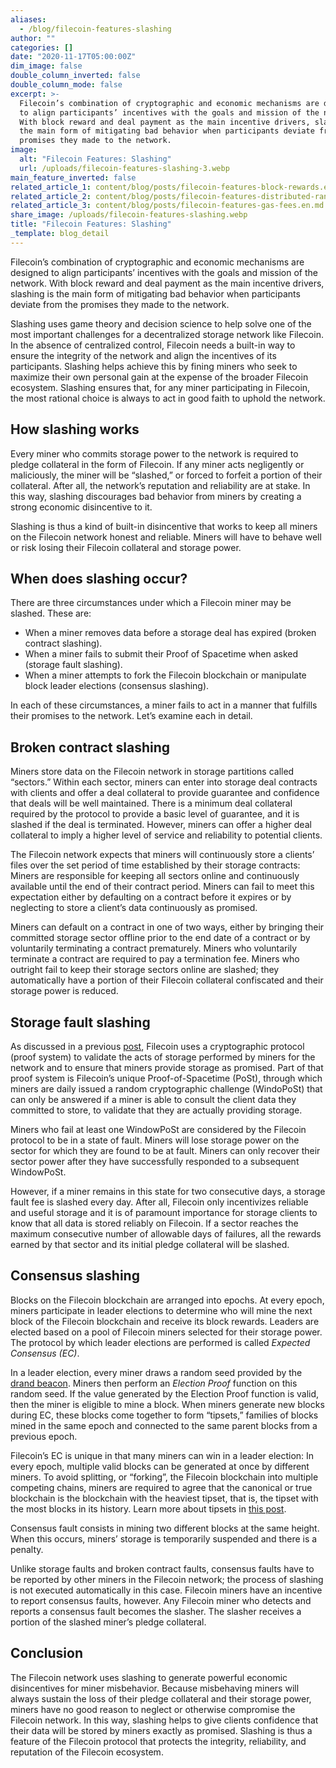 ```yaml
---
aliases:
  - /blog/filecoin-features-slashing
author: ""
categories: []
date: "2020-11-17T05:00:00Z"
dim_image: false
double_column_inverted: false
double_column_mode: false
excerpt: >-
  Filecoin’s combination of cryptographic and economic mechanisms are designed
  to align participants’ incentives with the goals and mission of the network.
  With block reward and deal payment as the main incentive drivers, slashing is
  the main form of mitigating bad behavior when participants deviate from the
  promises they made to the network.
image:
  alt: "Filecoin Features: Slashing"
  url: /uploads/filecoin-features-slashing-3.webp
main_feature_inverted: false
related_article_1: content/blog/posts/filecoin-features-block-rewards.en.md
related_article_2: content/blog/posts/filecoin-features-distributed-randomness-leader-elections.en.md
related_article_3: content/blog/posts/filecoin-features-gas-fees.en.md
share_image: /uploads/filecoin-features-slashing.webp
title: "Filecoin Features: Slashing"
_template: blog_detail
---
```


Filecoin’s combination of cryptographic and economic mechanisms are designed to align participants’ incentives with the goals and mission of the network. With block reward and deal payment as the main incentive drivers, slashing is the main form of mitigating bad behavior when participants deviate from the promises they made to the network.

Slashing uses game theory and decision science to help solve one of the most important challenges for a decentralized storage network like Filecoin. In the absence of centralized control, Filecoin needs a built-in way to ensure the integrity of the network and align the incentives of its participants. Slashing helps achieve this by fining miners who seek to maximize their own personal gain at the expense of the broader Filecoin ecosystem. Slashing ensures that, for any miner participating in Filecoin, the most rational choice is always to act in good faith to uphold the network.

## How slashing works

Every miner who commits storage power to the network is required to pledge collateral in the form of Filecoin. If any miner acts negligently or maliciously, the miner will be “slashed,” or forced to forfeit a portion of their collateral. After all, the network’s reputation and reliability are at stake. In this way, slashing discourages bad behavior from miners by creating a strong economic disincentive to it.

Slashing is thus a kind of built-in disincentive that works to keep all miners on the Filecoin network honest and reliable. Miners will have to behave well or risk losing their Filecoin collateral and storage power.

## When does slashing occur?

There are three circumstances under which a Filecoin miner may be slashed. These are:

- When a miner removes data before a storage deal has expired (broken contract slashing).
- When a miner fails to submit their Proof of Spacetime when asked (storage fault slashing).
- When a miner attempts to fork the Filecoin blockchain or manipulate block leader elections (consensus slashing).

In each of these circumstances, a miner fails to act in a manner that fulfills their promises to the network. Let’s examine each in detail.

## Broken contract slashing

Miners store data on the Filecoin network in storage partitions called “sectors.” Within each sector, miners can enter into storage deal contracts with clients and offer a deal collateral to provide guarantee and confidence that deals will be well maintained. There is a minimum deal collateral required by the protocol to provide a basic level of guarantee, and it is slashed if the deal is terminated. However, miners can offer a higher deal collateral to imply a higher level of service and reliability to potential clients.

The Filecoin network expects that miners will continuously store a clients’ files over the set period of time established by their storage contracts: Miners are responsible for keeping all sectors online and continuously available until the end of their contract period. Miners can fail to meet this expectation either by defaulting on a contract before it expires or by neglecting to store a client’s data continuously as promised.

Miners can default on a contract in one of two ways, either by bringing their committed storage sector offline prior to the end date of a contract or by voluntarily terminating a contract prematurely. Miners who voluntarily terminate a contract are required to pay a termination fee. Miners who outright fail to keep their storage sectors online are slashed; they automatically have a portion of their Filecoin collateral confiscated and their storage power is reduced.

## Storage fault slashing

As discussed in a previous [post](https://filecoin.io/blog/filecoin-features-verifiable-storage/), Filecoin uses a cryptographic protocol (proof system) to validate the acts of storage performed by miners for the network and to ensure that miners provide storage as promised. Part of that proof system is Filecoin’s unique Proof-of-Spacetime (PoSt), through which miners are daily issued a random cryptographic challenge (WindoPoSt) that can only be answered if a miner is able to consult the client data they committed to store, to validate that they are actually providing storage.

Miners who fail at least one WindowPoSt are considered by the Filecoin protocol to be in a state of fault. Miners will lose storage power on the sector for which they are found to be at fault. Miners can only recover their sector power after they have successfully responded to a subsequent WindowPoSt.

However, if a miner remains in this state for two consecutive days, a storage fault fee is slashed every day. After all, Filecoin only incentivizes reliable and useful storage and it is of paramount importance for storage clients to know that all data is stored reliably on Filecoin. If a sector reaches the maximum consecutive number of allowable days of failures, all the rewards earned by that sector and its initial pledge collateral will be slashed.

## Consensus slashing

Blocks on the Filecoin blockchain are arranged into epochs. At every epoch, miners participate in leader elections to determine who will mine the next block of the Filecoin blockchain and receive its block rewards. Leaders are elected based on a pool of Filecoin miners selected for their storage power. The protocol by which leader elections are performed is called _Expected Consensus (EC)_.

In a leader election, every miner draws a random seed provided by the [drand beacon](https://filecoin.io/blog/distributed-randomness-and-leader-elections/). Miners then perform an _Election Proof_ function on this random seed. If the value generated by the Election Proof function is valid, then the miner is eligible to mine a block. When miners generate new blocks during EC, these blocks come together to form “tipsets,” families of blocks mined in the same epoch and connected to the same parent blocks from a previous epoch.

Filecoin’s EC is unique in that many miners can win in a leader election: In every epoch, multiple valid blocks can be generated at once by different miners. To avoid splitting, or “forking”, the Filecoin blockchain into multiple competing chains, miners are required to agree that the canonical or true blockchain is the blockchain with the heaviest tipset, that is, the tipset with the most blocks in its history. Learn more about tipsets in [this post](https://filecoin.io/blog/tipsets-family-based-approach-to-consensus/).

Consensus fault consists in mining two different blocks at the same height. When this occurs, miners’ storage is temporarily suspended and there is a penalty.

Unlike storage faults and broken contract faults, consensus faults have to be reported by other miners in the Filecoin network; the process of slashing is not executed automatically in this case. Filecoin miners have an incentive to report consensus faults, however. Any Filecoin miner who detects and reports a consensus fault becomes the slasher. The slasher receives a portion of the slashed miner’s pledge collateral.

## Conclusion

The Filecoin network uses slashing to generate powerful economic disincentives for miner misbehavior. Because misbehaving miners will always sustain the loss of their pledge collateral and their storage power, miners have no good reason to neglect or otherwise compromise the Filecoin network. In this way, slashing helps to give clients confidence that their data will be stored by miners exactly as promised. Slashing is thus a feature of the Filecoin protocol that protects the integrity, reliability, and reputation of the Filecoin ecosystem.
